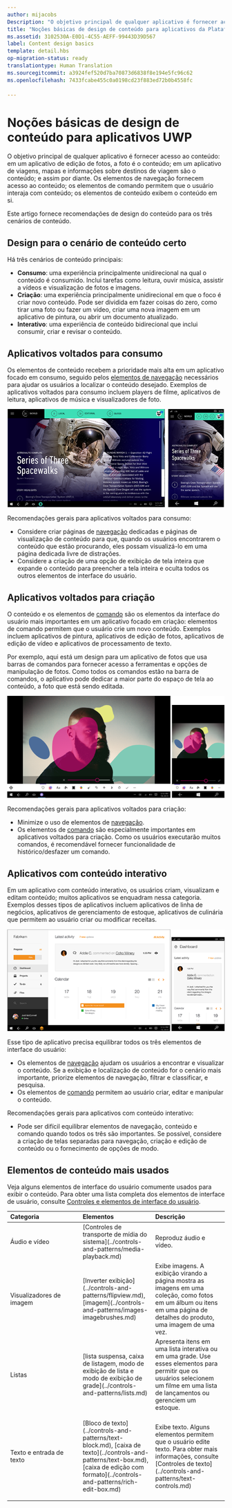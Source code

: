```yaml
---
author: mijacobs
Description: "O objetivo principal de qualquer aplicativo é fornecer acesso ao conteúdo. Em um aplicativo de edição de fotos, a foto é o conteúdo; em um aplicativo de viagens, os mapas e as informações sobre os destinos de viagem são os conteúdos; e assim por diante."
title: "Noções básicas de design de conteúdo para aplicativos da Plataforma Universal do Windows (UWP)"
ms.assetid: 3102530A-E0D1-4C55-AEFF-99443D39D567
label: Content design basics
template: detail.hbs
op-migration-status: ready
translationtype: Human Translation
ms.sourcegitcommit: a3924fef520d7ba70873d6838f8e194e5fc96c62
ms.openlocfilehash: 7433fcabe455c0a0198cd23f883ed72b0b4558fc

---
```


#  <a name="content-design-basics-for-uwp-apps"></a>Noções básicas de design de conteúdo para aplicativos UWP

<link rel="stylesheet" href="https://az835927.vo.msecnd.net/sites/uwp/Resources/css/custom.css"> 

O objetivo principal de qualquer aplicativo é fornecer acesso ao conteúdo: em um aplicativo de edição de fotos, a foto é o conteúdo; em um aplicativo de viagens, mapas e informações sobre destinos de viagem são o conteúdo; e assim por diante. Os elementos de navegação fornecem acesso ao conteúdo; os elementos de comando permitem que o usuário interaja com conteúdo; os elementos de conteúdo exibem o conteúdo em si.

Este artigo fornece recomendações de design do conteúdo para os três cenários de conteúdo.

## <a name="design-for-the-right-content-scenario"></a>Design para o cenário de conteúdo certo


Há três cenários de conteúdo principais:

-   **Consumo**: uma experiência principalmente unidirecional na qual o conteúdo é consumido. Inclui tarefas como leitura, ouvir música, assistir a vídeos e visualização de fotos e imagens.
-   **Criação**: uma experiência principalmente unidirecional em que o foco é criar novo conteúdo. Pode ser dividida em fazer coisas do zero, como tirar uma foto ou fazer um vídeo, criar uma nova imagem em um aplicativo de pintura, ou abrir um documento atualizado.
-   **Interativo**: uma experiência de conteúdo bidirecional que inclui consumir, criar e revisar o conteúdo.

## <a name="consumption-focused-apps"></a>Aplicativos voltados para consumo


Os elementos de conteúdo recebem a prioridade mais alta em um aplicativo focado em consumo, seguido pelos [elementos de navegação](navigation-basics.md) necessários para ajudar os usuários a localizar o conteúdo desejado. Exemplos de aplicativos voltados para consumo incluem players de filme, aplicativos de leitura, aplicativos de música e visualizadores de foto.

![um aplicativo leitor de notícias](images/news-reader/v2/newsreader-v2-tablet-phone.png)

Recomendações gerais para aplicativos voltados para consumo:

-   Considere criar páginas de [navegação](navigation-basics.md) dedicadas e páginas de visualização de conteúdo para que, quando os usuários encontrarem o conteúdo que estão procurando, eles possam visualizá-lo em uma página dedicada livre de distrações.
-   Considere a criação de uma opção de exibição de tela inteira que expande o conteúdo para preencher a tela inteira e oculta todos os outros elementos de interface do usuário.

## <a name="creation-focused-apps"></a>Aplicativos voltados para criação


O conteúdo e os elementos de [comando](commanding-basics.md) são os elementos da interface do usuário mais importantes em um aplicativo focado em criação: elementos de comando permitem que o usuário crie um novo conteúdo. Exemplos incluem aplicativos de pintura, aplicativos de edição de fotos, aplicativos de edição de vídeo e aplicativos de processamento de texto.

Por exemplo, aqui está um design para um aplicativo de fotos que usa barras de comandos para fornecer acesso a ferramentas e opções de manipulação de fotos. Como todos os comandos estão na barra de comandos, o aplicativo pode dedicar a maior parte do espaço de tela ao conteúdo, a foto que está sendo editada.

![exemplo de um design de aplicativo de edição de fotos que usa tela ativa](images/photo-editor/uap-photo-tabletphone-sbs.png)

Recomendações gerais para aplicativos voltados para criação:

-   Minimize o uso de elementos de [navegação](navigation-basics.md).
-   Os elementos de [comando](commanding-basics.md) são especialmente importantes em aplicativos voltados para criação. Como os usuários executarão muitos comandos, é recomendável fornecer funcionalidade de histórico/desfazer um comando.

## <a name="apps-with-interactive-content"></a>Aplicativos com conteúdo interativo


Em um aplicativo com conteúdo interativo, os usuários criam, visualizam e editam conteúdo; muitos aplicativos se enquadram nessa categoria. Exemplos desses tipos de aplicativos incluem aplicativos de linha de negócios, aplicativos de gerenciamento de estoque, aplicativos de culinária que permitem ao usuário criar ou modificar receitas.

![um design para uma ferramenta de colaboração, um aplicativo que tem conteúdo interativo](images/collaboration-tool/uap-collaboration-tabphone-700.png)

Esse tipo de aplicativo precisa equilibrar todos os três elementos de interface do usuário:

-   Os elementos de [navegação](navigation-basics.md) ajudam os usuários a encontrar e visualizar o conteúdo. Se a exibição e localização de conteúdo for o cenário mais importante, priorize elementos de navegação, filtrar e classificar, e pesquisa.
-   Os elementos de [comando](commanding-basics.md) permitem ao usuário criar, editar e manipular o conteúdo.

Recomendações gerais para aplicativos com conteúdo interativo:

-   Pode ser difícil equilibrar elementos de navegação, conteúdo e comando quando todos os três são importantes. Se possível, considere a criação de telas separadas para navegação, criação e edição de conteúdo ou o fornecimento de opções de modo.

## <a name="commonly-used-content-elements"></a>Elementos de conteúdo mais usados


Veja alguns elementos de interface do usuário comumente usados para exibir o conteúdo. Para obter uma lista completa dos elementos de interface de usuário, consulte [Controles e elementos de interface do usuário](https://msdn.microsoft.com/library/windows/apps/dn611856).

<table>
<colgroup>
<col width="33%" />
<col width="33%" />
<col width="33%" />
</colgroup>
<thead>
<tr class="header">
<th align="left">Categoria</th>
<th align="left">Elementos</th>
<th align="left">Descrição</th>
</tr>
</thead>
<tbody>
<tr class="odd">
<td align="left">Áudio e vídeo</td>
<td align="left">[Controles de transporte de mídia do sistema](../controls-and-patterns/media-playback.md)</td>
<td align="left">Reproduz áudio e vídeo.</td>
</tr>
<tr class="even">
<td align="left">Visualizadores de imagem</td>
<td align="left">[Inverter exibição](../controls-and-patterns/flipview.md), [imagem](../controls-and-patterns/images-imagebrushes.md)</td>
<td align="left">Exibe imagens. A exibição virando a página mostra as imagens em uma coleção, como fotos em um álbum ou itens em uma página de detalhes do produto, uma imagem de uma vez.</td>
</tr>
<tr class="odd">
<td align="left">Listas</td>
<td align="left">[lista suspensa, caixa de listagem, modo de exibição de lista e modo de exibição de grade](../controls-and-patterns/lists.md)</td>
<td align="left">Apresenta itens em uma lista interativa ou em uma grade. Use esses elementos para permitir que os usuários selecionem um filme em uma lista de lançamentos ou gerenciem um estoque.</td>
</tr>
<tr class="even">
<td align="left">Texto e entrada de texto</td>
<td align="left"><p>[Bloco de texto](../controls-and-patterns/text-block.md), [caixa de texto](../controls-and-patterns/text-box.md), [caixa de edição com formato](../controls-and-patterns/rich-edit-box.md)</p>
</td>
<td align="left">Exibe texto. Alguns elementos permitem que o usuário edite texto. Para obter mais informações, consulte [Controles de texto](../controls-and-patterns/text-controls.md)</td>
</tr>
</tbody>
</table>



 

 







<!--HONumber=Dec16_HO2-->



